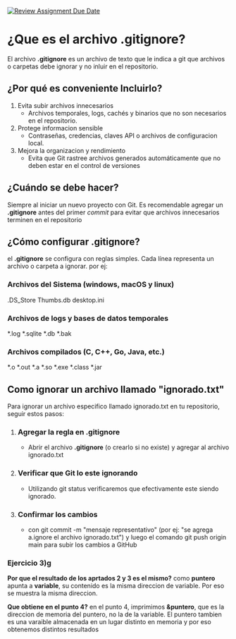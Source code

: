 [![Review Assignment Due Date](https://classroom.github.com/assets/deadline-readme-button-22041afd0340ce965d47ae6ef1cefeee28c7c493a6346c4f15d667ab976d596c.svg)](https://classroom.github.com/a/kl-E8VQf)


# ¿Que es el archivo .gitignore?

El archivo **.gitignore** es un archivo de texto que le indica a git que archivos o carpetas debe ignorar y no inluir en el repositorio.

## ¿Por qué es conveniente Incluirlo?

1. Evita subir archivos innecesarios
	- Archivos temporales, logs, cachés y binarios que no son necesarios en el repositorio.
2. Protege informacion sensible
	- Contraseñas, credencias, claves API o archivos de configuracion local.
3. Mejora la organizacion y rendimiento
	- Evita que Git rastree archivos generados automáticamente que no deben estar en el control de versiones

## ¿Cuándo se debe hacer?

Siempre al iniciar un nuevo proyecto con Git.
Es recomendable agregar un **.gitignore** antes del primer *commit* para evitar que archivos innecesarios terminen en el repositorio

## ¿Cómo configurar .gitignore?

el **.gitignore** se configura con reglas simples. Cada línea representa un archivo o carpeta a ignorar. por ej:

### Archivos del Sistema (windows, macOS y linux)

.DS_Store
Thumbs.db
desktop.ini

### Archivos de logs y bases de datos temporales
*.log
*.sqlite
*.db
*.bak

### Archivos compilados (C, C++, Go, Java, etc.)
*.o
*.out
*.a
*.so
*.exe
*.class
*.jar


## Como ignorar un archivo llamado "ignorado.txt"

Para ignorar un archivo especifico llamado ignorado.txt en tu repositorio, seguir estos pasos:

1. ### Agregar la regla en .gitignore
	- Abrir el archivo **.gitignore** (o crearlo si no existe) y agregar al archivo ignorado.txt
2. ### Verificar que Git lo este ignorando
	- Utilizando git status verificaremos que efectivamente este siendo ignorado.
3. ### Confirmar los cambios
	- con git commit -m "mensaje representativo" (por ej: "se agrega a.ignore el archivo ignorado.txt") y luego el comando git push origin main para subir los cambios a GitHub


### Ejercicio 3)g

**Por que el resultado de los aprtados 2 y 3 es el mismo?**
como **puntero** apunta a **variable**, su contenido es la misma direccion de variable. Por eso se muestra la misma direccion.

**Que obtiene en el punto 4?**
en el punto 4, imprimimos **&puntero**, que es la direccion de memoria del puntero, no la de la variable. El puntero tambien es una varaible almacenada en un lugar distinto en memoria y por eso obtenemos distintos resultados



